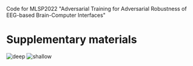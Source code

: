 Code for MLSP2022 "Adversarial Training for Adversarial Robustness of EEG-based Brain-Computer Interfaces"

# Supplementary materials
![deep](https://user-images.githubusercontent.com/26007016/162660100-0d500ba5-0045-4cac-a84e-0bfe0338644d.png)
![shallow](https://user-images.githubusercontent.com/26007016/162660116-86414d52-097a-4f85-bb32-1548193f7140.png)
